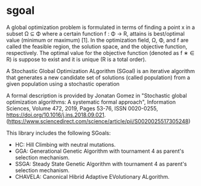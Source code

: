 # sgoal
A global optimization problem is formulated in terms of finding a point x in a subset Ω ⊆ Φ where a certain function f : Φ → R, attains is best/optimal value (minimum or maximum) [1]. In the optimization field, Ω, Φ, and f are called the feasible region, the solution space, and the objective function, respectively. The optimal value for the objective function (denoted as f ∗ ∈ R) is
suppose to exist and it is unique (R is a total order).

A Stochastic Global Optimization ALgorithm (SGoal) is an iterative algorithm that generates a new candidate set of solutions (called population) from a given population using a stochastic operation 

A formal description is provided by Jonatan Gomez in "Stochastic global optimization algorithms: A systematic formal approach", Information Sciences, Volume 472, 2019, Pages 53-76, ISSN 0020-0255, https://doi.org/10.1016/j.ins.2018.09.021. (https://www.sciencedirect.com/science/article/pii/S0020025517305248)

This library includes the following SGoals:
<ul>
  <li>HC: Hill Climbing with neutral mutations.</li>
  <li>GGA: Generational Genetic Algorithm with tournament 4 as parent's selection mechanism.</li>
  <li>SSGA: Steady State Genetic Algorithm with tournament 4 as parent's selection mechanism.</li>
  <li>CHAVELA: Canonical Hibrid Adaptive EVolutionary ALgorithm.</li>
</ul>
